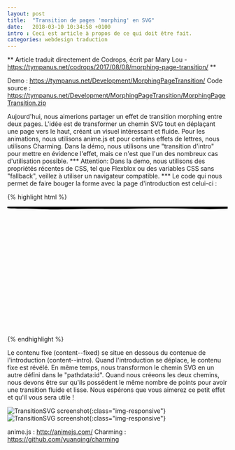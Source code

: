 ```yaml
---
layout: post
title:  "Transition de pages 'morphing' en SVG"
date:   2018-03-10 10:34:58 +0100
intro : Ceci est article à propos de ce qui doit être fait.
categories: webdesign traduction
---
```


** Article traduit directement de Codrops, écrit par Mary Lou - https://tympanus.net/codrops/2017/08/08/morphing-page-transition/ **

Demo : https://tympanus.net/Development/MorphingPageTransition/
Code source : https://tympanus.net/Development/MorphingPageTransition/MorphingPageTransition.zip

Aujourd'hui, nous aimerions partager un effet de transition morphing entre deux pages. L'idée est de transformer un chemin SVG tout en déplaçant une page vers le haut, créant un visuel intéressant et fluide.
Pour les animations, nous utilisons anime.js et pour certains effets de lettres, nous utilisons Charming. Dans la démo, nous utilisons une "transition d'intro" pour mettre en évidence l'effet, mais ce n'est que l'un des nombreux cas d'utilisation possible.
*** Attention: Dans la demo, nous utilisons des propriétés récentes de CSS, tel que Flexblox ou des variables CSS sans "fallback", veillez à utiliser un navigateur compatible. ***
Le code qui nous permet de faire bouger la forme avec la page d'introduction est celui-ci :


{% highlight html %}
<div class="content content--intro">
	<div class="content__inner">
		<!-- ... -->
	</div>
	<div class="shape-wrap">
		<svg class="shape" width="100%" height="100vh" preserveAspectRatio="none" viewBox="0 0 1440 800" xmlns:pathdata="http://www.codrops.com/">
			<path
				d="M -44,-50 C -52.71,28.52 15.86,8.186 184,14.69 383.3,22.39 462.5,12.58 638,14 835.5,15.6 987,6.4 1194,13.86 1661,30.68 1652,-36.74 1582,-140.1 1512,-243.5 15.88,-589.5 -44,-50 Z"
				pathdata:id="M -44,-50 C -137.1,117.4 67.86,445.5 236,452 435.3,459.7 500.5,242.6 676,244 873.5,245.6 957,522.4 1154,594 1593,753.7 1793,226.3 1582,-126 1371,-478.3 219.8,-524.2 -44,-50 Z">
			</path>
		</svg>
	</div>
</div><!-- /content--intro -->

<div class="content content--fixed">
	<div class="content__inner">
		<!-- ... -->
	</div>
</div><!-- /content--fixed -->

{% endhighlight %}

Le contenu fixe (content--fixed) se situe en dessous du contenue de l'introduction (content--intro). Quand l'introduction se déplace, le contenu fixe est révélé. En même temps, nous transformon le chemin SVG en un autre défini dans le "pathdata:id". Quand nous créeons les deux chemins, nous devons être sur qu'ils possédent le même nombre de points pour avoir une transition fluide et lisse.
Nous espérons que vous aimerez ce petit effet et qu'il vous sera utile !

![TransitionSVG screenshot](../../../../../assets/images/2018-03-08-TransitionSVG/2018-03-08-TransitionSVG-01.jpg){:class="img-responsive"}
![TransitionSVG screenshot](../../../../../assets/images/2018-03-08-TransitionSVG/2018-03-08-TransitionSVG-02.jpg){:class="img-responsive"}


anime.js : http://animejs.com/
Charming : https://github.com/yuanqing/charming
